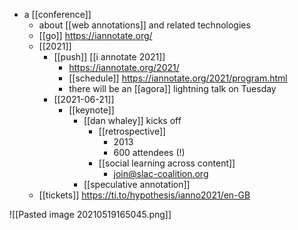 - a [[conference]]
	- about [[web annotations]] and related technologies
	- [[go]] https://iannotate.org/
	- [[2021]] 
		- [[push]] [[i annotate 2021]] 
			- https://iannotate.org/2021/
			- [[schedule]] https://iannotate.org/2021/program.html
			- there will be an [[agora]] lightning talk on Tuesday
		- [[2021-06-21]]
			- [[keynote]]
				- [[dan whaley]] kicks off
					- [[retrospective]] 
						- 2013
						- 600 attendees (!)
					- [[social learning across content]]
						- join@slac-coalition.org
				- [[speculative annotation]]
	- [[tickets]] https://ti.to/hypothesis/ianno2021/en-GB

![[Pasted image 20210519165045.png]]